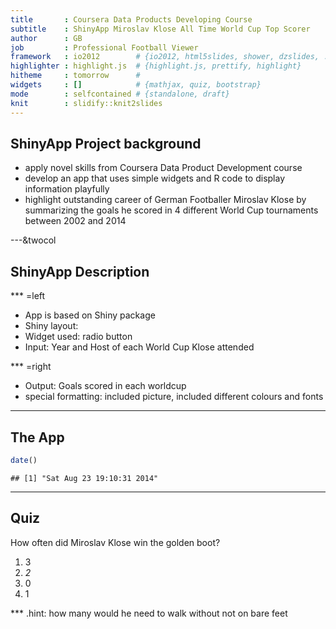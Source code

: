 ```yaml
---
title       : Coursera Data Products Developing Course
subtitle    : ShinyApp Miroslav Klose All Time World Cup Top Scorer
author      : GB
job         : Professional Football Viewer
framework   : io2012        # {io2012, html5slides, shower, dzslides, ...}
highlighter : highlight.js  # {highlight.js, prettify, highlight}
hitheme     : tomorrow      # 
widgets     : []            # {mathjax, quiz, bootstrap}
mode        : selfcontained # {standalone, draft}
knit        : slidify::knit2slides
---
```


## ShinyApp Project background

- apply novel skills from Coursera Data Product Development course
- develop an app that uses simple widgets and R code to display information playfully
- highlight outstanding career of German Footballer Miroslav Klose by summarizing the goals he scored in 4 different World Cup tournaments between 2002 and 2014

---&twocol

## ShinyApp Description


*** =left

- App is based on Shiny package
- Shiny layout: 
- Widget used:  radio button
- Input: Year and Host of each World Cup Klose attended

*** =right

- Output: Goals scored in each worldcup
- special formatting: included picture, included different colours and fonts

---

## The App


```r
date()
```

```
## [1] "Sat Aug 23 19:10:31 2014"
```

---

## Quiz

How often did Miroslav Klose win the golden boot?

1. 3
2. _2_
3. 0
4. 1

*** .hint: how many would he need to walk without not on bare feet


